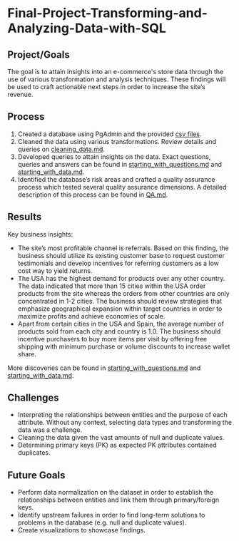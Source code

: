 # Final-Project-Transforming-and-Analyzing-Data-with-SQL

## Project/Goals
The goal is to attain insights into an e-commerce's store data through the use of various transformation and analysis techniques. These findings will be used to craft actionable next steps in order to increase the site’s revenue.

## Process
1. Created a database using PgAdmin and the provided [csv files](https://drive.google.com/drive/folders/1efDA4oc9w-bTbAvrESdOJpg9u-gEUBhJ).
2. Cleaned the data using various transformations. Review details and queries on [cleaning_data.md](cleaning_data.md).
3. Developed queries to attain insights on the data. Exact questions, queries and answers can be found in [starting_with_questions.md](starting_with_questions.md) and [starting_with_data.md](starting_with_data.md).
4. Identified the database’s risk areas and crafted a quality assurance process which tested several quality assurance dimensions. A detailed description of this process can be found in [QA.md](QA.md).

## Results
Key business insights: 
* The site’s most profitable channel is referrals. Based on this finding, the business should utilize its existing customer base to request customer testimonials and develop incentives for referring customers as a low cost way to yield returns.
* The USA has the highest demand for products over any other country. The data indicated that more than 15 cities within the USA order products from the site whereas the orders from other countries are only concentrated in 1-2 cities. The business should review strategies that emphasize geographical expansion within target countries in order to maximize profits and achieve economies of scale.
* Apart from certain cities in the USA and Spain, the average number of products sold from each city and country is 1.0. The business should incentive purchasers to buy more items per visit by offering free shipping with minimum purchase or volume discounts to increase wallet share.

More discoveries can be found in [starting_with_questions.md](starting_with_questions.md) and [starting_with_data.md](starting_with_data.md).

## Challenges 
* Interpreting the relationships between entities and the purpose of each attribute. Without any context, selecting data types and transforming the data was a challenge.
* Cleaning the data given the vast amounts of null and duplicate values.
* Determining primary keys (PK) as expected PK attributes contained duplicates.

## Future Goals
* Perform data normalization on the dataset in order to establish the relationships between entities and link them through primary/foreign keys.
* Identify upstream failures in order to find long-term solutions to problems in the database (e.g. null and duplicate values).
* Create visualizations to showcase findings.

